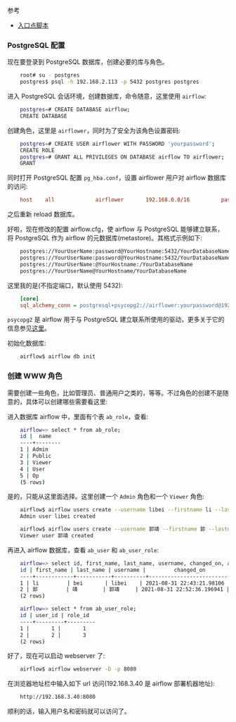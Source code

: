 
参考
* [入口点脚本](https://github.com/apache/airflow/blob/89bef9199c1b96c4f02501ec4e5f309414a55ac9/scripts/in_container/prod/entrypoint_prod.sh)


### PostgreSQL 配置

现在要登录到 PostgreSQL 数据库，创建必要的库与角色。
```sh
    root# su - postgres
    postgres$ psql -h 192.168.2.113 -p 5432 postgres postgres
```

进入 PostgreSQL 会话环境，创建数据库，命令随意，这里使用 `airflow`:
```sh
    postgres=# CREATE DATABASE airflow;
    CREATE DATABASE
```

创建角色，这里是 `airflower`，同时为了安全为该角色设置密码:
```sh
    postgres=# CREATE USER airflower WITH PASSWORD 'yourpassword';
    CREATE ROLE
    postgres=# GRANT ALL PRIVILEGES ON DATABASE airflow TO airflower;
    GRANT
```

同时打开 PostgreSQL 配置 `pg_hba.conf`，设置 airflower 用户对 airflow 数据库的访问:
```conf
    host    all             airflower       192.168.0.0/16          password
```
之后重新 reload 数据库。

好啦，现在修改的配置 airflow.cfg，使 airflow 与 PostgreSQL 能够建立联系，将 PostgreSQL 作为 airflow 的元数据库(metastore)。其格式示例如下:
```sh
    postgres://YourUserName:password@YourHostname:5432/YourDatabaseName
    postgres://YourUserName:password@YourHostname:5432/YourDatabaseName
    postgres://YourUserName:@YourHostname:/YourDatabaseName
    postgres://YourUserName@YourHostname/YourDatabaseName
```
这里我的是(不指定端口，默认使用 5432):
```cfg
    [core]
    sql_alchemy_conn = postgresql+psycopg2://airflower:yourpassword@192.168.2.113:5432/airflow
```
`psycopg2` 是 airflow 用于与 PostgreSQL 建立联系所使用的驱动，更多关于它的信息参见[这里](https://docs.sqlalchemy.org/en/13/dialects/postgresql.html)。

初始化数据库:
```sh
    airflow$ airflow db init
```

### 创建 WWW 角色

需要创建一些角色，比如管理员、普通用户之类的，等等。不过角色的创建不是随意的，具体可以创建哪些需要看这里:

进入数据库 airflow 中，里面有个表 `ab_role`，查看:
```sh
    airflow=> select * from ab_role;
    id |  name  
    ----+--------
    1 | Admin
    2 | Public
    3 | Viewer
    4 | User
    5 | Op
    (5 rows)
```
是的，只能从这里面选择。这里创建一个 `Admin` 角色和一个 `Viewer` 角色:
```sh
    airflow$ airflow users create --username libei --firstname li --lastname bei --email libei@email.com --role Admin --password admin123
    Admin user libei created

    airflow$ airflow users create --username 郭靖 --firstname 郭 --lastname 靖 --email song@email.com --role Viewer --password viewer123
    Viewer user 郭靖 created
```

再进入 airflow 数据库，查看 `ab_user` 和 `ab_user_role`:
```sh
    airflow=> select id, first_name, last_name, username, changed_on, active, email, created_on from ab_user;
    id | first_name | last_name | username |         changed_on         | active |      email      |         created_on         
    ----+------------+-----------+----------+----------------------------+--------+-----------------+----------------------------
    1 | li         | bei       | libei    | 2021-08-31 22:43:21.98106  | t      | libei@email.com | 2021-08-31 22:43:21.981051
    2 | 郭         | 靖        | 郭靖     | 2021-08-31 22:52:36.196941 | t      | song@email.com  | 2021-08-31 22:52:36.196932
    (2 rows)

    airflow=> select * from ab_user_role;
    id | user_id | role_id 
    ----+---------+---------
    1 |       1 |       1
    2 |       2 |       3
    (2 rows)
```

好了，现在可以启动 webserver 了:
```sh
    airflow$ airflow webserver -D -p 8080
```

在浏览器地址栏中输入如下 url 访问(192.168.3.40 是 airflow 部署机器地址):
```sh
    http://192.168.3.40:8080
```

顺利的话，输入用户名和密码就可以访问了。
